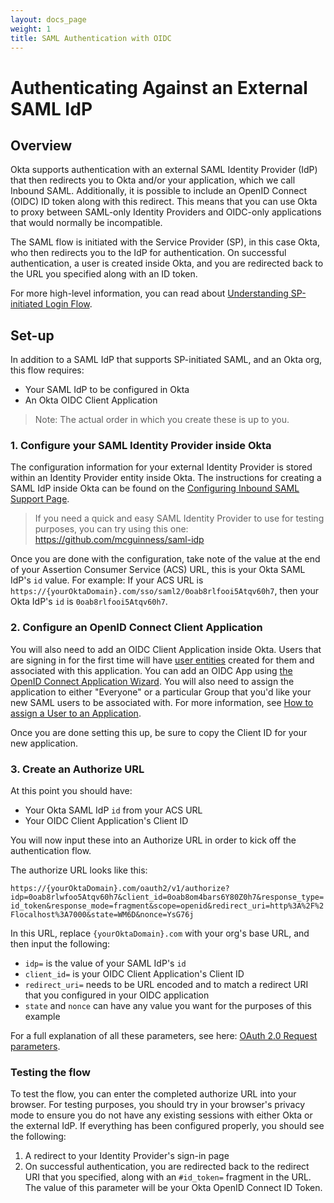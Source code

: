 ```yaml
---
layout: docs_page
weight: 1
title: SAML Authentication with OIDC
---
```


# Authenticating Against an External SAML IdP

## Overview

Okta supports authentication with an external SAML Identity Provider (IdP) that then redirects you to Okta and/or your application, which we call Inbound SAML. Additionally, it is possible to include an OpenID Connect (OIDC) ID token along with this redirect. This means that you can use Okta to proxy between SAML-only Identity Providers and OIDC-only applications that would normally be incompatible.

The SAML flow is initiated with the Service Provider (SP), in this case Okta, who then redirects you to the IdP for authentication. On successful authentication, a user is created inside Okta, and you are redirected back to the URL you specified along with an ID token. 

For more high-level information, you can read about [Understanding SP-initiated Login Flow](/standards/SAML/index#understanding-sp-initiated-login-flow).

## Set-up

In addition to a SAML IdP that supports SP-initiated SAML, and an Okta org, this flow requires:

- Your SAML IdP to be configured in Okta
- An Okta OIDC Client Application

> Note: The actual order in which you create these is up to you.

### 1. Configure your SAML Identity Provider inside Okta

The configuration information for your external Identity Provider is stored within an Identity Provider entity inside Okta. The instructions for creating a SAML IdP inside Okta can be found on the [Configuring Inbound SAML Support Page](https://support.okta.com/help/Documentation/Knowledge_Article/40561903-Configuring-Inbound-SAML).

> If you need a quick and easy SAML Identity Provider to use for testing purposes, you can try using this one: <https://github.com/mcguinness/saml-idp>

Once you are done with the configuration, take note of the value at the end of your Assertion Consumer Service (ACS) URL, this is your Okta SAML IdP's `id` value. For example: If your ACS URL is `https://{yourOktaDomain}.com/sso/saml2/0oab8rlfooi5Atqv60h7`, then your Okta IdP's `id` is `0oab8rlfooi5Atqv60h7`.

### 2. Configure an OpenID Connect Client Application

You will also need to add an OIDC Client Application inside Okta. Users that are signing in for the first time will have [user entities](/docs/api/resources/users.html) created for them and associated with this application. You can add an OIDC App using [the OpenID Connect Application Wizard](https://help.okta.com/en/prev/Content/Topics/Apps/Apps_App_Integration_Wizard.htm). You will also need to assign the application to either "Everyone" or a particular Group that you'd like your new SAML users to be associated with. For more information, see [How to assign a User to an Application](https://support.okta.com/help/Documentation/Knowledge_Article/27418177-Using-the-Okta-Applications-Page#Assigning).

Once you are done setting this up, be sure to copy the Client ID for your new application.

### 3. Create an Authorize URL

At this point you should have:

- Your Okta SAML IdP `id` from your ACS URL
- Your OIDC Client Application's Client ID

You will now input these into an Authorize URL in order to kick off the authentication flow.

The authorize URL looks like this:

`https://{yourOktaDomain}.com/oauth2/v1/authorize?idp=0oab8rlwfoo5Atqv60h7&client_id=0oab8om4bars6Y80Z0h7&response_type=id_token&response_mode=fragment&scope=openid&redirect_uri=http%3A%2F%2Flocalhost%3A7000&state=WM6D&nonce=YsG76j`

In this URL, replace `{yourOktaDomain}.com` with your org's base URL, and then input the following:

- `idp=` is the value of your SAML IdP's `id`
- `client_id=` is your OIDC Client Application's Client ID
- `redirect_uri=` needs to be URL encoded and to match a redirect URI that you configured in your OIDC application
- `state` and `nonce` can have any value you want for the purposes of this example

For a full explanation of all these parameters, see here: [OAuth 2.0 Request parameters](/docs/api/resources/oauth2.html#request-parameters).

### Testing the flow

To test the flow, you can enter the completed authorize URL into your browser. For testing purposes, you should try in your browser's privacy mode to ensure you do not have any existing sessions with either Okta or the external IdP. If everything has been configured properly, you should see the following:

1. A redirect to your Identity Provider's sign-in page
2. On successful authentication, you are redirected back to the redirect URI that you specified, along with an `#id_token=` fragment in the URL. The value of this parameter will be your Okta OpenID Connect ID Token. 